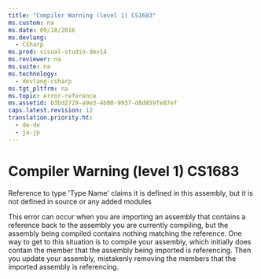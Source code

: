 ```yaml
---
title: "Compiler Warning (level 1) CS1683"
ms.custom: na
ms.date: 09/18/2016
ms.devlang: 
  - CSharp
ms.prod: visual-studio-dev14
ms.reviewer: na
ms.suite: na
ms.technology: 
  - devlang-csharp
ms.tgt_pltfrm: na
ms.topic: error-reference
ms.assetid: b3bd2729-a9e3-4b00-9937-d8d859fe87ef
caps.latest.revision: 12
translation.priority.ht: 
  - de-de
  - ja-jp
---
```

# Compiler Warning (level 1) CS1683
Reference to type 'Type Name' claims it is defined in this assembly, but it is not defined in source or any added modules  
  
 This error can occur when you are importing an assembly that contains a reference back to the assembly you are currently compiling, but the assembly being compiled contains nothing matching the reference. One way to get to this situation is to compile your assembly, which initially does contain the member that the assembly being imported is referencing. Then you update your assembly, mistakenly removing the members that the imported assembly is referencing.